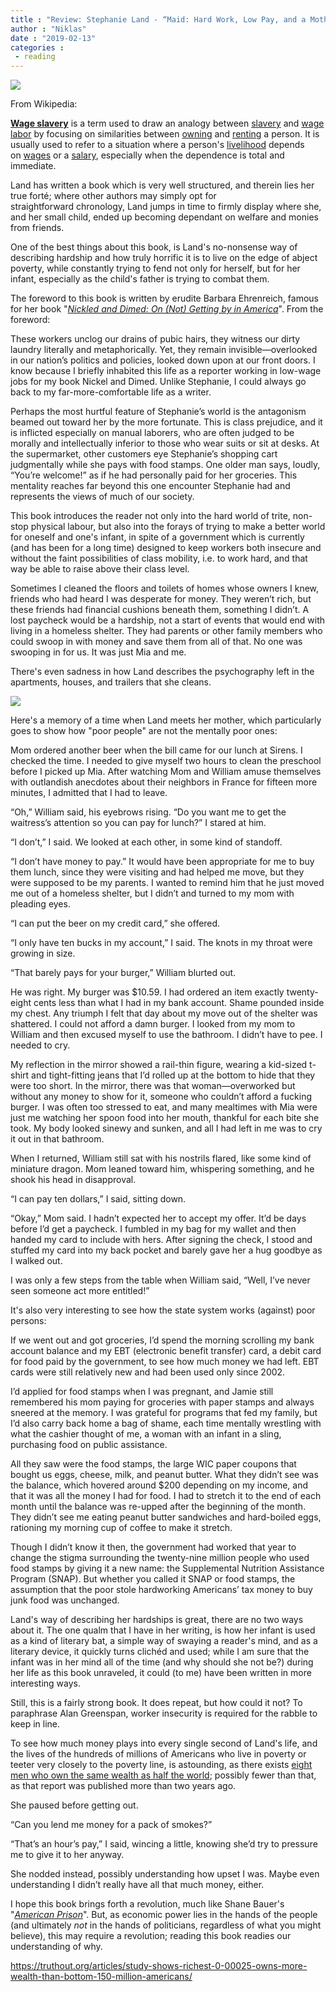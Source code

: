 ```yaml
---
title : "Review: Stephanie Land - “Maid: Hard Work, Low Pay, and a Mother’s Will to Survive”"
author : "Niklas"
date : "2019-02-13"
categories : 
 - reading
---
```


![](https://niklasblog.com/wp-content/Maid_3d1-e1548191240569.jpg)

From Wikipedia:

**[Wage slavery](https://en.wikipedia.org/wiki/Wage_slavery)** is a term used to draw an analogy between [slavery](https://en.wikipedia.org/wiki/Slavery) and [wage labor](https://en.wikipedia.org/wiki/Wage_labor) by focusing on similarities between [owning](https://en.wikipedia.org/wiki/Ownership) and [renting](https://en.wikipedia.org/wiki/Employment) a person. It is usually used to refer to a situation where a person's [livelihood](https://en.wikipedia.org/wiki/Livelihood) depends on [wages](https://en.wikipedia.org/wiki/Wage) or a [salary](https://en.wikipedia.org/wiki/Salary), especially when the dependence is total and immediate.

Land has written a book which is very well structured, and therein lies her true forté; where other authors may simply opt for straightforward chronology, Land jumps in time to firmly display where she, and her small child, ended up becoming dependant on welfare and monies from friends.

One of the best things about this book, is Land's no-nonsense way of describing hardship and how truly horrific it is to live on the edge of abject poverty, while constantly trying to fend not only for herself, but for her infant, especially as the child's father is trying to combat them.

The foreword to this book is written by erudite Barbara Ehrenreich, famous for her book "[_Nickled and Dimed: On (Not) Getting by in America_](https://en.wikipedia.org/wiki/Nickel_and_Dimed)". From the foreword:

These workers unclog our drains of pubic hairs, they witness our dirty laundry literally and metaphorically. Yet, they remain invisible—overlooked in our nation’s politics and policies, looked down upon at our front doors. I know because I briefly inhabited this life as a reporter working in low-wage jobs for my book Nickel and Dimed. Unlike Stephanie, I could always go back to my far-more-comfortable life as a writer.

Perhaps the most hurtful feature of Stephanie’s world is the antagonism beamed out toward her by the more fortunate. This is class prejudice, and it is inflicted especially on manual laborers, who are often judged to be morally and intellectually inferior to those who wear suits or sit at desks. At the supermarket, other customers eye Stephanie’s shopping cart judgmentally while she pays with food stamps. One older man says, loudly, “You’re welcome!” as if he had personally paid for her groceries. This mentality reaches far beyond this one encounter Stephanie had and represents the views of much of our society.

This book introduces the reader not only into the hard world of trite, non-stop physical labour, but also into the forays of trying to make a better world for oneself and one's infant, in spite of a government which is currently (and has been for a long time) designed to keep workers both insecure and without the faint possibilities of class mobility, i.e. to work hard, and that way be able to raise above their class level.

Sometimes I cleaned the floors and toilets of homes whose owners I knew, friends who had heard I was desperate for money. They weren’t rich, but these friends had financial cushions beneath them, something I didn’t. A lost paycheck would be a hardship, not a start of events that would end with living in a homeless shelter. They had parents or other family members who could swoop in with money and save them from all of that. No one was swooping in for us. It was just Mia and me.

There's even sadness in how Land describes the psychography left in the apartments, houses, and trailers that she cleans.

![](https://niklasblog.com/wp-content/18649611.jpg)

Here's a memory of a time when Land meets her mother, which particularly goes to show how "poor people" are not the mentally poor ones:

Mom ordered another beer when the bill came for our lunch at Sirens. I checked the time. I needed to give myself two hours to clean the preschool before I picked up Mia. After watching Mom and William amuse themselves with outlandish anecdotes about their neighbors in France for fifteen more minutes, I admitted that I had to leave.  
  
“Oh,” William said, his eyebrows rising. “Do you want me to get the waitress’s attention so you can pay for lunch?” I stared at him.  
  
“I don’t,” I said. We looked at each other, in some kind of standoff.  
  
“I don’t have money to pay.” It would have been appropriate for me to buy them lunch, since they were visiting and had helped me move, but they were supposed to be my parents. I wanted to remind him that he just moved me out of a homeless shelter, but I didn’t and turned to my mom with pleading eyes.  
  
“I can put the beer on my credit card,” she offered.  
  
“I only have ten bucks in my account,” I said. The knots in my throat were growing in size.  
  
“That barely pays for your burger,” William blurted out.  
  
He was right. My burger was $10.59. I had ordered an item exactly twenty-eight cents less than what I had in my bank account. Shame pounded inside my chest. Any triumph I felt that day about my move out of the shelter was shattered. I could not afford a damn burger. I looked from my mom to William and then excused myself to use the bathroom. I didn’t have to pee. I needed to cry.  
  
My reflection in the mirror showed a rail-thin figure, wearing a kid-sized t-shirt and tight-fitting jeans that I’d rolled up at the bottom to hide that they were too short. In the mirror, there was that woman—overworked but without any money to show for it, someone who couldn’t afford a fucking burger. I was often too stressed to eat, and many mealtimes with Mia were just me watching her spoon food into her mouth, thankful for each bite she took. My body looked sinewy and sunken, and all I had left in me was to cry it out in that bathroom.  
  
When I returned, William still sat with his nostrils flared, like some kind of miniature dragon. Mom leaned toward him, whispering something, and he shook his head in disapproval.  
  
“I can pay ten dollars,” I said, sitting down.  
  
“Okay,” Mom said. I hadn’t expected her to accept my offer. It’d be days before I’d get a paycheck. I fumbled in my bag for my wallet and then handed my card to include with hers. After signing the check, I stood and stuffed my card into my back pocket and barely gave her a hug goodbye as I walked out.  
  
I was only a few steps from the table when William said, “Well, I’ve never seen someone act more entitled!”

It's also very interesting to see how the state system works (against) poor persons:

If we went out and got groceries, I’d spend the morning scrolling my bank account balance and my EBT (electronic benefit transfer) card, a debit card for food paid by the government, to see how much money we had left. EBT cards were still relatively new and had been used only since 2002. 
  
I’d applied for food stamps when I was pregnant, and Jamie still remembered his mom paying for groceries with paper stamps and always sneered at the memory. I was grateful for programs that fed my family, but I’d also carry back home a bag of shame, each time mentally wrestling with what the cashier thought of me, a woman with an infant in a sling, purchasing food on public assistance.  
  
All they saw were the food stamps, the large WIC paper coupons that bought us eggs, cheese, milk, and peanut butter. What they didn’t see was the balance, which hovered around $200 depending on my income, and that it was all the money I had for food. I had to stretch it to the end of each month until the balance was re-upped after the beginning of the month. They didn’t see me eating peanut butter sandwiches and hard-boiled eggs, rationing my morning cup of coffee to make it stretch.  
  
Though I didn’t know it then, the government had worked that year to change the stigma surrounding the twenty-nine million people who used food stamps by giving it a new name: the Supplemental Nutrition Assistance Program (SNAP). But whether you called it SNAP or food stamps, the assumption that the poor stole hardworking Americans’ tax money to buy junk food was unchanged.

Land's way of describing her hardships is great, there are no two ways about it. The one qualm that I have in her writing, is how her infant is used as a kind of literary bat, a simple way of swaying a reader's mind, and as a literary device, it quickly turns clichéd and used; while I am sure that the infant was in her mind all of the time (and why should she not be?) during her life as this book unraveled, it could (to me) have been written in more interesting ways.

Still, this is a fairly strong book. It does repeat, but how could it not? To paraphrase Alan Greenspan, worker insecurity is required for the rabble to keep in line.

To see how much money plays into every single second of Land's life, and the lives of the hundreds of millions of Americans who live in poverty or teeter very closely to the poverty line, is astounding, as there exists [eight men who own the same wealth as half the world](https://www.oxfam.org/en/pressroom/pressreleases/2017-01-16/just-8-men-own-same-wealth-half-world); possibly fewer than that, as that report was published more than two years ago.

She paused before getting out.  
  
“Can you lend me money for a pack of smokes?”  
  
“That’s an hour’s pay,” I said, wincing a little, knowing she’d try to pressure me to give it to her anyway.  
  
She nodded instead, possibly understanding how upset I was. Maybe even understanding I didn’t really have all that much money, either.

I hope this book brings forth a revolution, much like Shane Bauer's "_[American Prison](https://niklasblog.com/?p=22016)_". But, as economic power lies in the hands of the people (and ultimately _not_ in the hands of politicians, regardless of what you might believe), this may require a revolution; reading this book readies our understanding of why.

https://truthout.org/articles/study-shows-richest-0-00025-owns-more-wealth-than-bottom-150-million-americans/
